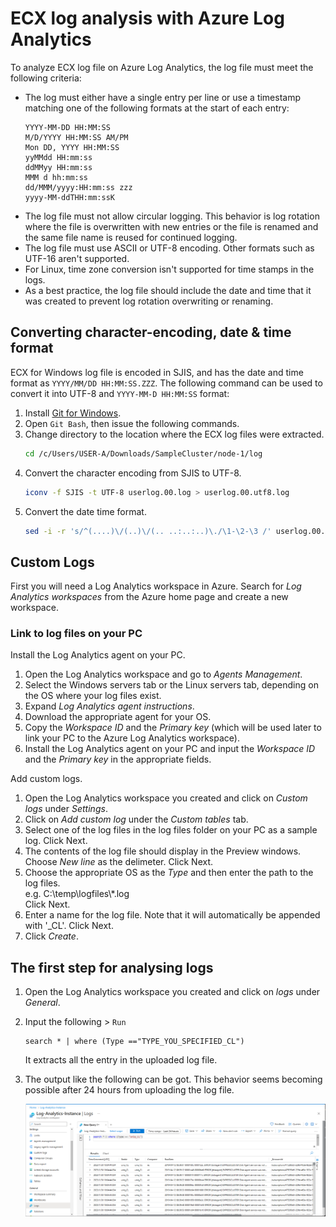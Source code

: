 # ECX log analysis with Azure Log Analytics
   
To analyze ECX log file on Azure Log Analytics, the log file must meet the following criteria:

- The log must either have a single entry per line or use a timestamp matching one of the following formats at the start of each entry:
    ```
    YYYY-MM-DD HH:MM:SS
    M/D/YYYY HH:MM:SS AM/PM
    Mon DD, YYYY HH:MM:SS
    yyMMdd HH:mm:ss
    ddMMyy HH:mm:ss
    MMM d hh:mm:ss
    dd/MMM/yyyy:HH:mm:ss zzz
    yyyy-MM-ddTHH:mm:ssK
    ```
- The log file must not allow circular logging. This behavior is log rotation where the file is overwritten with new entries or the file is renamed and the same file name is reused for continued logging.
- The log file must use ASCII or UTF-8 encoding. Other formats such as UTF-16 aren't supported.
- For Linux, time zone conversion isn't supported for time stamps in the logs.
- As a best practice, the log file should include the date and time that it was created to prevent log rotation overwriting or renaming.

## Converting character-encoding, date & time format

ECX for Windows log file is encoded in SJIS, and has the date and time format as `YYYY/MM/DD HH:MM:SS.ZZZ`.
The following command can be used to convert it into UTF-8 and `YYYY-MM-D HH:MM:SS` format:

1. Install [Git for Windows](https://gitforwindows.org/).
2. Open `Git Bash`, then issue the following commands.
3. Change directory to the location where the ECX log files were extracted.
    ```sh
    cd /c/Users/USER-A/Downloads/SampleCluster/node-1/log
    ```
4. Convert the character encoding from SJIS to UTF-8.
    ```sh
    iconv -f SJIS -t UTF-8 userlog.00.log > userlog.00.utf8.log
    ```
5. Convert the date time format.
    ```sh
    sed -i -r 's/^(....)\/(..)\/(.. ..:..:..)\./\1-\2-\3 /' userlog.00.utf8.log
    ```
## Custom Logs

First you will need a Log Analytics workspace in Azure. Search for *Log Analytics workspaces* from the Azure home page and create a new workspace.   

### Link to log files on your PC

Install the Log Analytics agent on your PC.

1. Open the Log Analytics workspace and go to *Agents Management*.
2. Select the Windows servers tab or the Linux servers tab, depending on the OS where your log files exist.
3. Expand *Log Analytics agent instructions*.
4. Download the appropriate agent for your OS.
5. Copy the *Workspace ID* and the *Primary key* (which will be used later to link your PC to the Azure Log Analytics workspace).
6. Install the Log Analytics agent on your PC and input the *Workspace ID* and the *Primary key* in the appropriate fields.

Add custom logs.

1. Open the Log Analytics workspace you created and click on *Custom logs* under *Settings*.
2. Click on *Add custom log* under the *Custom tables* tab.
3. Select one of the log files in the log files folder on your PC as a sample log. Click Next.
4. The contents of the log file should display in the Preview windows. Choose *New line* as the delimeter. Click Next.
5. Choose the appropriate OS as the *Type* and then enter the path to the log files.    
    e.g. C:\\temp\\logfiles\\\*.log    
    Click Next.
7. Enter a name for the log file. Note that it will automatically be appended with '\_CL'. Click Next.
8. Click *Create*.

## The first step for analysing logs

1. Open the Log Analytics workspace you created and click on *logs* under *General*.
2. Input the following > `Run`
    ```KQL
    search * | where (Type =="TYPE_YOU_SPECIFIED_CL")
    ```
    It extracts all the entry in the uploaded log file.
3. The output like the following can be got. This behavior seems becoming possible after 24 hours from uploading the log file.

    ![ScreenShot_20230131_122743.png](ScreenShot_20230131_122743.png)
